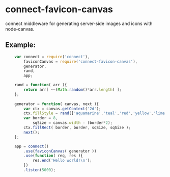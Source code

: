 # connect-favicon-canvas
connect middleware for generating server-side images and icons with node-canvas.

## Example:

```js
    var connect = require('connect'),
        faviconCanvas = require('connect-favicon-canvas'),
        generator,
        rand,
        app;

    rand = function( arr ){
        return arr[ ~~(Math.random()*arr.length) ];
    };
    
    generator = function( canvas, next ){
        var ctx = canvas.getContext('2d');
        ctx.fillStyle = rand(['aquamarine','teal','red','yellow','lime']);
        var border = 8,
            sqSize = canvas.width - (border*2);
        ctx.fillRect( border, border, sqSize, sqSize );
        next();
    };

    app = connect()
        .use(faviconCanvas( generator ))
        .use(function( req, res ){
            res.end('Hello world!\n');
        })
        .listen(5000);
```
